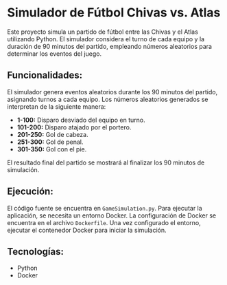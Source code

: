 # Simulador de Fútbol Chivas vs. Atlas

Este proyecto simula un partido de fútbol entre las Chivas y el Atlas utilizando Python.  El simulador considera el turno de cada equipo y la duración de 90 minutos del partido, empleando números aleatorios para determinar los eventos del juego. 

## Funcionalidades:

El simulador genera eventos aleatorios durante los 90 minutos del partido, asignando turnos a cada equipo.   Los números aleatorios generados se interpretan de la siguiente manera:

* **1-100:** Disparo desviado del equipo en turno.
* **101-200:** Disparo atajado por el portero.
* **201-250:** Gol de cabeza.
* **251-300:** Gol de penal.
* **301-350:** Gol con el pie. 

El resultado final del partido se mostrará al finalizar los 90 minutos de simulación. 


## Ejecución:

El código fuente se encuentra en `GameSimulation.py`.   Para ejecutar la aplicación, se necesita un entorno Docker.  La configuración de Docker se encuentra en el archivo `Dockerfile`.   Una vez configurado el entorno, ejecutar el contenedor Docker para iniciar la simulación. 


## Tecnologías:

* Python 
* Docker 
